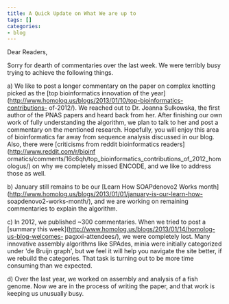 ```yaml
---
title: A Quick Update on What We are up to
tags: []
categories:
- blog
---
```

Dear Readers,
<!--more-->

Sorry for dearth of commentaries over the last week. We were terribly busy
trying to achieve the following things.

a) We like to post a longer commentary on the paper on complex knotting picked
as the [top bioinformatics innovation of the
year](http://www.homolog.us/blogs/2013/01/10/top-bioinformatics-contributions-
of-2012/). We reached out to Dr. Joanna Sulkowska, the first author of the
PNAS papers and heard back from her. After finishing our own work of fully
understanding the algorithm, we plan to talk to her and post a commentary on
the mentioned research. Hopefully, you will enjoy this area of bioinformatics
far away from sequence analysis discussed in our blog. Also, there were
[criticisms from reddit bioinformatics readers](http://www.reddit.com/r/bioinf
ormatics/comments/16c6qh/top_bioinformatics_contributions_of_2012_homologus/)
on why we completely missed ENCODE, and we like to address those as well.

b) January still remains to be our [Learn How SOAPdenovo2 Works
month](http://www.homolog.us/blogs/2013/01/01/january-is-our-learn-how-
soapdenovo2-works-month/), and we are working on remaining commentaries to
explain the algorithm.

c) In 2012, we published ~300 commentaries. When we tried to post a [summary
this week](http://www.homolog.us/blogs/2013/01/14/homolog-us-blog-welcomes-
pagxxi-attendees/), we were completely lost. Many innovative assembly
algorithms like SPAdes, minia were initially categorized under 'de Bruijn
graph', but we feel it will help you navigate the site better, if we rebuild
the categories. That task is turning out to be more time consuming than we
expected.

d) Over the last year, we worked on assembly and analysis of a fish genome.
Now we are in the process of writing the paper, and that work is keeping us
unusually busy.

